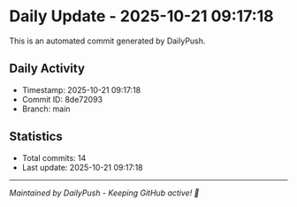 # Daily Update - 2025-10-21 09:17:18

This is an automated commit generated by DailyPush.

## Daily Activity
- Timestamp: 2025-10-21 09:17:18
- Commit ID: 8de72093
- Branch: main

## Statistics
- Total commits: 14
- Last update: 2025-10-21 09:17:18

---
*Maintained by DailyPush - Keeping GitHub active! 🚀*
